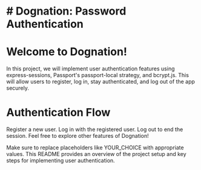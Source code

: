 # # Dognation: Password Authentication

# Welcome to Dognation!

In this project, we will implement user authentication features using express-sessions, Passport's passport-local strategy, and bcrypt.js. This will allow users to register, log in, stay authenticated, and log out of the app securely.

# Authentication Flow

Register a new user.
Log in with the registered user.
Log out to end the session.
Feel free to explore other features of Dognation!

Make sure to replace placeholders like YOUR_CHOICE with appropriate values. This README provides an overview of the project setup and key steps for implementing user authentication.
